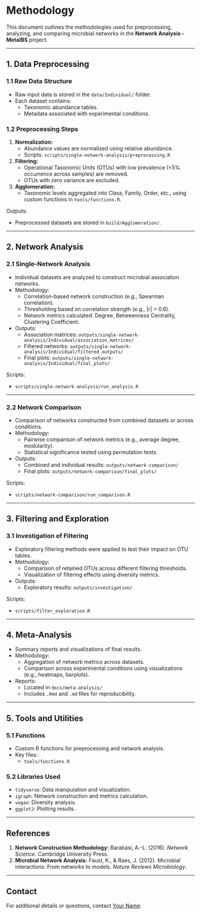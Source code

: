 # Methodology

This document outlines the methodologies used for preprocessing, analyzing, and comparing microbial networks in the **Network Analysis - MetaIBS** project.

---

## **1. Data Preprocessing**

### 1.1 Raw Data Structure
- Raw input data is stored in the `data/Individual/` folder.
- Each dataset contains:
  - Taxonomic abundance tables.
  - Metadata associated with experimental conditions.

### 1.2 Preprocessing Steps
1. **Normalization:**
   - Abundance values are normalized using relative abundance.
   - Scripts: `scripts/single-network-analysis/preprocessing.R`
2. **Filtering:**
   - Operational Taxonomic Units (OTUs) with low prevalence (<5% occurrence across samples) are removed.
   - OTUs with zero variance are excluded.
3. **Agglomeration:**
   - Taxonomic levels aggregated into Class, Family, Order, etc., using custom functions in `tools/functions.R`.

Outputs:
- Preprocessed datasets are stored in `build/Agglomeration/`.

---

## **2. Network Analysis**

### 2.1 Single-Network Analysis
- Individual datasets are analyzed to construct microbial association networks.
- Methodology:
  - Correlation-based network construction (e.g., Spearman correlation).
  - Thresholding based on correlation strength (e.g., |r| > 0.6).
  - Network metrics calculated: Degree, Betweenness Centrality, Clustering Coefficient.
- Outputs:
  - Association matrices: `outputs/single-network-analysis/Individual/association_matrices/`
  - Filtered networks: `outputs/single-network-analysis/Individual/filtered_outputs/`
  - Final plots: `outputs/single-network-analysis/Individual/final_plots/`

Scripts:
- `scripts/single-network-analysis/run_analysis.R`

---

### 2.2 Network Comparison
- Comparison of networks constructed from combined datasets or across conditions.
- Methodology:
  - Pairwise comparison of network metrics (e.g., average degree, modularity).
  - Statistical significance tested using permutation tests.
- Outputs:
  - Combined and individual results: `outputs/network-comparison/`
  - Final plots: `outputs/network-comparison/final_plots/`

Scripts:
- `scripts/network-comparison/run_comparison.R`

---

## **3. Filtering and Exploration**

### 3.1 Investigation of Filtering
- Exploratory filtering methods were applied to test their impact on OTU tables.
- Methodology:
  - Comparison of retained OTUs across different filtering thresholds.
  - Visualization of filtering effects using diversity metrics.
- Outputs:
  - Exploratory results: `outputs/investigation/`

Scripts:
- `scripts/filter_exploration.R`

---

## **4. Meta-Analysis**

- Summary reports and visualizations of final results.
- Methodology:
  - Aggregation of network metrics across datasets.
  - Comparison across experimental conditions using visualizations (e.g., heatmaps, barplots).
- Reports:
  - Located in `docs/meta-analysis/`
  - Includes `.Rmd` and `.md` files for reproducibility.

---

## **5. Tools and Utilities**

### 5.1 Functions
- Custom R functions for preprocessing and network analysis.
- Key files:
  - `tools/functions.R`

### 5.2 Libraries Used
- `tidyverse`: Data manipulation and visualization.
- `igraph`: Network construction and metrics calculation.
- `vegan`: Diversity analysis.
- `ggplot2`: Plotting results.

---

## **References**

1. **Network Construction Methodology:** Barabási, A.-L. (2016). *Network Science*. Cambridge University Press.
2. **Microbial Network Analysis:** Faust, K., & Raes, J. (2012). Microbial interactions: From networks to models. *Nature Reviews Microbiology*.

---

## **Contact**

For additional details or questions, contact [Your Name](mailto:youremail@example.com).
